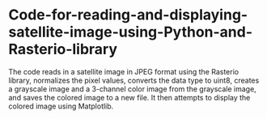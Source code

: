 # Code-for-reading-and-displaying-satellite-image-using-Python-and-Rasterio-library

The code reads in a satellite image in JPEG format using the Rasterio library, normalizes the pixel values, converts the data type to uint8, creates a grayscale image and a 3-channel color image from the grayscale image, and saves the colored image to a new file. It then attempts to display the colored image using Matplotlib.
